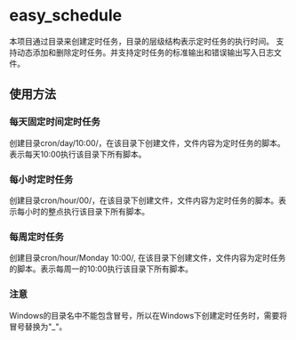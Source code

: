 # easy_schedule

本项目通过目录来创建定时任务，目录的层级结构表示定时任务的执行时间。
支持动态添加和删除定时任务。并支持定时任务的标准输出和错误输出写入日志文件。

## 使用方法

### 每天固定时间定时任务

创建目录cron/day/10:00/，在该目录下创建文件，文件内容为定时任务的脚本。表示每天10:00执行该目录下所有脚本。

### 每小时定时任务

创建目录cron/hour/00/，在该目录下创建文件，文件内容为定时任务的脚本。表示每小时的整点执行该目录下所有脚本。

### 每周定时任务

创建目录cron/hour/Monday 10:00/, 在该目录下创建文件，文件内容为定时任务的脚本。表示每周一的10:00执行该目录下所有脚本。

### 注意

Windows的目录名中不能包含冒号，所以在Windows下创建定时任务时，需要将冒号替换为"_"。
